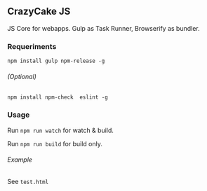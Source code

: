 CrazyCake JS
------------

JS Core for webapps. Gulp as Task Runner, Browserify as bundler.

### Requeriments

`npm install gulp npm-release -g`

###### (Optional)

`npm install npm-check  eslint -g`

### Usage

Run `npm run watch` for watch & build.

Run `npm run build` for build only.

###### Example

See `test.html`
